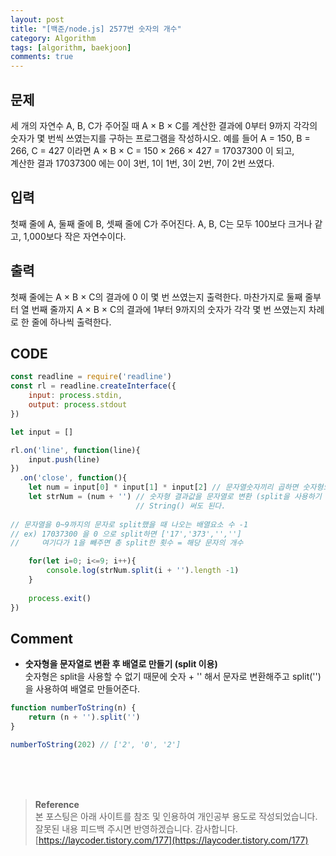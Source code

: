 ```yaml
---
layout: post
title: "[백준/node.js] 2577번 숫자의 개수"
category: Algorithm
tags: [algorithm, baekjoon]
comments: true
---
```


## 문제
세 개의 자연수 A, B, C가 주어질 때 A × B × C를 계산한 결과에 0부터 9까지 각각의 숫자가 몇 번씩 쓰였는지를 구하는 프로그램을 작성하시오.
예를 들어 A = 150, B = 266, C = 427 이라면 A × B × C = 150 × 266 × 427 = 17037300 이 되고,   
계산한 결과 17037300 에는 0이 3번, 1이 1번, 3이 2번, 7이 2번 쓰였다.

## 입력
첫째 줄에 A, 둘째 줄에 B, 셋째 줄에 C가 주어진다. A, B, C는 모두 100보다 크거나 같고, 1,000보다 작은 자연수이다.

## 출력
첫째 줄에는 A × B × C의 결과에 0 이 몇 번 쓰였는지 출력한다. 마찬가지로 둘째 줄부터 열 번째 줄까지 A × B × C의 결과에 1부터 9까지의 숫자가 각각 몇 번 쓰였는지 차례로 한 줄에 하나씩 출력한다.

## CODE
```javascript
const readline = require('readline')
const rl = readline.createInterface({
    input: process.stdin,
    output: process.stdout
})

let input = []

rl.on('line', function(line){
    input.push(line)
})
  .on('close', function(){
    let num = input[0] * input[1] * input[2] // 문자열숫자끼리 곱하면 숫자형으로 자동 형변환
    let strNum = (num + '') // 숫자형 결과값을 문자열로 변환 (split을 사용하기 위해) 
                            // String() 써도 된다.
    
// 문자열을 0~9까지의 문자로 split했을 때 나오는 배열요소 수 -1
// ex) 17037300 을 0 으로 split하면 ['17','373','','']
//     여기다가 1을 빼주면 총 split한 횟수 = 해당 문자의 개수

    for(let i=0; i<=9; i++){
        console.log(strNum.split(i + '').length -1)
    }
    
    process.exit()
})
```
## Comment
- **숫자형을 문자열로 변환 후 배열로 만들기 (split 이용)**   
숫자형은 split을 사용할 수 없기 때문에 숫자 + '' 해서 문자로 변환해주고 split('')을 사용하여 배열로 만들어준다.

```javascript
function numberToString(n) {
	return (n + '').split('')
}

numberToString(202) // ['2', '0', '2']
```

<br>
<br>
<br>

>**Reference**   
본 포스팅은 아래 사이트를 참조 및 인용하여 개인공부 용도로 작성되었습니다.   
잘못된 내용 피드백 주시면 반영하겠습니다. 감사합니다.   
[https://laycoder.tistory.com/177](https://laycoder.tistory.com/177)